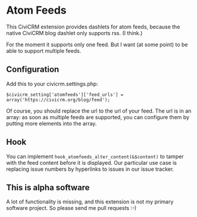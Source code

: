 # Atom Feeds

This CiviCRM extension provides dashlets for atom feeds, because the native
CiviCRM blog dashlet only supports rss. (I think.)

For the moment it supports only one feed. But I want (at some point) to be
able to support multiple feeds.

## Configuration

Add this to your civicrm.settings.php:

    $civicrm_setting['atomfeeds']['feed_urls'] = array('https://civicrm.org/blog/feed');

Of course, you should replace the url to the url of your feed. The url is in
an array: as soon as multiple feeds are supported, you can configure them by
putting more elements into the array.

## Hook

You can implement `hook_atomfeeds_alter_content(&$content)` to tamper with the
feed content before it is displayed. Our particular use case is replacing
issue numbers by hyperlinks to issues in our issue tracker.

## This is alpha software

A lot of functionality is missing, and this extension is not my primary
software project. So please send me pull requests :-)